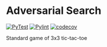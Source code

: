 # Adversarial Search 
[![PyTest](https://github.com/msgross/tic-tac-toe/actions/workflows/pytest.yml/badge.svg)](https://github.com/msgross/tic-tac-toe/actions/workflows/pytest.yml) [![Pylint](https://github.com/msgross/tic-tac-toe/actions/workflows/pylint.yml/badge.svg)](https://github.com/msgross/tic-tac-toe/actions/workflows/pylint.yml) [![codecov](https://codecov.io/gh/msgross/tic-tac-toe/branch/main/graph/badge.svg?token=STQ2O7WIGC)](https://codecov.io/gh/msgross/tic-tac-toe)

Standard game of 3x3 tic-tac-toe